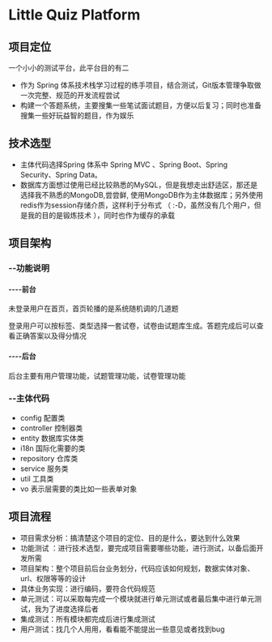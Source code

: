 # Little Quiz Platform

## 项目定位

一个小小的测试平台，此平台目的有二
- 作为 Spring 体系技术栈学习过程的练手项目，结合测试，Git版本管理争取做一次完整、规范的开发流程尝试
- 构建一个答题系统，主要搜集一些笔试面试题目，方便以后复习；同时也准备搜集一些好玩益智的题目，作为娱乐

## 技术选型

- 主体代码选择Spring 体系中 Spring MVC 、Spring Boot、Spring Security、Spring Data。
- 数据库方面想过使用已经比较熟悉的MySQL，但是我想走出舒适区，那还是选择我不熟悉的MongoDB,尝尝鲜,
使用MongoDB作为主体数据库；另外使用redis作为session存储介质，这样利于分布式
（ :-D，虽然没有几个用户，但是我的目的是锻炼技术 ），同时也作为缓存的承载

## 项目架构

### --功能说明

#### ----**前台**

未登录用户在首页，首页轮播的是系统随机调的几道题

登录用户可以按标签、类型选择一套试卷，试卷由试题库生成。答题完成后可以查看正确答案以及得分情况

#### ----**后台**

后台主要有用户管理功能，试题管理功能，试卷管理功能

### --主体代码

- config 配置类
- controller 控制器类
- entity 数据库实体类
- i18n 国际化需要的类
- repository 仓库类
- service 服务类
- util 工具类
- vo 表示层需要的类比如一些表单对象

## 项目流程

- 项目需求分析：搞清楚这个项目的定位、目的是什么，要达到什么效果
- 功能测试 ：进行技术选型，要完成项目需要哪些功能，进行测试，以备后面开发所需
- 项目架构：整个项目前后台业务划分，代码应该如何规划，数据实体对象、url、权限等等的设计
- 具体业务实现：进行编码，要符合代码规范
- 单元测试：可以采取每完成一个模块就进行单元测试或者最后集中进行单元测试，我为了进度选择后者
- 集成测试：所有模块都完成后进行集成测试
- 用户测试：找几个人用用，看看能不能提出一些意见或者找到bug